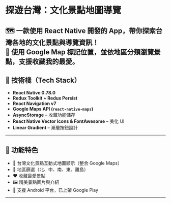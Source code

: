 # 探遊台灣：文化景點地圖導覽

🗺️ 一款使用 React Native 開發的 App，帶你探索台灣各地的文化景點與導覽資訊！  
📍 使用 Google Map 標記位置，並依地區分類瀏覽景點，支援收藏我的最愛。
---

## 🔧 技術棧（Tech Stack）

- **React Native 0.78.0**
- **Redux Toolkit + Redux Persist**
- **React Navigation v7**
- **Google Maps API (`react-native-maps`)**
- **AsyncStorage** – 收藏功能儲存
- **React Native Vector Icons & FontAwesome** – 美化 UI
- **Linear Gradient** – 漸層按鈕設計

---

## 🚀 功能特色

- 🎯 台灣文化景點互動式地圖顯示（整合 Google Maps）
- 📂 地區篩選（北、中、南、東、離島）
- ❤️ 收藏最愛景點
- 🖼️ 精美景點圖片與介紹
- 📱 支援 Android 平台，已上架 Google Play

---

